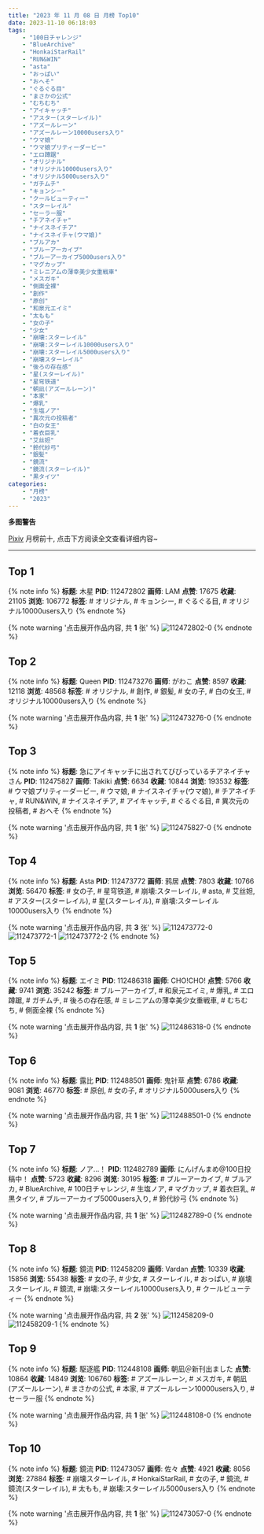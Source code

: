 ```yaml
---
title: "2023 年 11 月 08 日 月榜 Top10"
date: 2023-11-10 06:18:03
tags:
    - "100日チャレンジ"
    - "BlueArchive"
    - "HonkaiStarRail"
    - "RUN&WIN"
    - "asta"
    - "おっぱい"
    - "おへそ"
    - "ぐるぐる目"
    - "まさかの公式"
    - "むちむち"
    - "アイキャッチ"
    - "アスター(スターレイル)"
    - "アズールレーン"
    - "アズールレーン10000users入り"
    - "ウマ娘"
    - "ウマ娘プリティーダービー"
    - "エロ蹲踞"
    - "オリジナル"
    - "オリジナル10000users入り"
    - "オリジナル5000users入り"
    - "ガチムチ"
    - "キョンシー"
    - "クールビューティー"
    - "スターレイル"
    - "セーラー服"
    - "チアネイチャ"
    - "ナイスネイチア"
    - "ナイスネイチャ(ウマ娘)"
    - "ブルアカ"
    - "ブルーアーカイブ"
    - "ブルーアーカイブ5000users入り"
    - "マグカップ"
    - "ミレニアムの薄幸美少女重戦車"
    - "メスガキ"
    - "側面全裸"
    - "創作"
    - "原创"
    - "和泉元エイミ"
    - "太もも"
    - "女の子"
    - "少女"
    - "崩壊:スターレイル"
    - "崩壊:スターレイル10000users入り"
    - "崩壊:スターレイル5000users入り"
    - "崩壊スターレイル"
    - "後ろの存在感"
    - "星(スターレイル)"
    - "星穹铁道"
    - "朝凪(アズールレーン)"
    - "本家"
    - "爆乳"
    - "生塩ノア"
    - "異次元の投稿者"
    - "白の女王"
    - "着衣巨乳"
    - "艾丝妲"
    - "鈴代紗弓"
    - "銀髪"
    - "鏡流"
    - "鏡流(スターレイル)"
    - "黒タイツ"
categories:
    - "月榜"
    - "2023"
---
```


<i class="fa fa-triangle-exclamation"></i>**多图警告**<i class="fa fa-triangle-exclamation"></i>

[Pixiv](https://www.pixiv.net/) 月榜前十, 点击下方阅读全文查看详细内容~

<!-- more -->

---

## Top 1

{% note info %}
**标题**: 木星
**PID**: 112472802 **画师**: LAM
**点赞**: 17675 **收藏**: 21105 **浏览**: 106772
**标签**: # オリジナル, # キョンシー, # ぐるぐる目, # オリジナル10000users入り
{% endnote %}

{% note warning '点击展开作品内容, 共 **1** 张' %}
![112472802-0](https://i.pixiv.re/img-original/img/2023/10/12/00/00/06/112472802_p0.jpg)
{% endnote %}

## Top 2

{% note info %}
**标题**: Queen
**PID**: 112473276 **画师**: がわこ
**点赞**: 8597 **收藏**: 12118 **浏览**: 48568
**标签**: # オリジナル, # 創作, # 銀髪, # 女の子, # 白の女王, # オリジナル10000users入り
{% endnote %}

{% note warning '点击展开作品内容, 共 **1** 张' %}
![112473276-0](https://i.pixiv.re/img-original/img/2023/10/12/00/06/13/112473276_p0.jpg)
{% endnote %}

## Top 3

{% note info %}
**标题**: 急にアイキャッチに出されてびびっているチアネイチャさん
**PID**: 112475827 **画师**: Takiki
**点赞**: 6634 **收藏**: 10844 **浏览**: 193532
**标签**: # ウマ娘プリティーダービー, # ウマ娘, # ナイスネイチャ(ウマ娘), # チアネイチャ, # RUN&WIN, # ナイスネイチア, # アイキャッチ, # ぐるぐる目, # 異次元の投稿者, # おへそ
{% endnote %}

{% note warning '点击展开作品内容, 共 **1** 张' %}
![112475827-0](https://i.pixiv.re/img-original/img/2023/10/12/01/48/30/112475827_p0.png)
{% endnote %}

## Top 4

{% note info %}
**标题**: Asta
**PID**: 112473772 **画师**: 鸦居
**点赞**: 7803 **收藏**: 10766 **浏览**: 56470
**标签**: # 女の子, # 星穹铁道, # 崩壊:スターレイル, # asta, # 艾丝妲, # アスター(スターレイル), # 星(スターレイル), # 崩壊:スターレイル10000users入り
{% endnote %}

{% note warning '点击展开作品内容, 共 **3** 张' %}
![112473772-0](https://i.pixiv.re/img-original/img/2023/10/12/00/21/07/112473772_p0.jpg)
![112473772-1](https://i.pixiv.re/img-original/img/2023/10/12/00/21/07/112473772_p1.jpg)
![112473772-2](https://i.pixiv.re/img-original/img/2023/10/12/00/21/07/112473772_p2.jpg)
{% endnote %}

## Top 5

{% note info %}
**标题**: エイミ
**PID**: 112486318 **画师**: CHO!CHO!
**点赞**: 5766 **收藏**: 9741 **浏览**: 35242
**标签**: # ブルーアーカイブ, # 和泉元エイミ, # 爆乳, # エロ蹲踞, # ガチムチ, # 後ろの存在感, # ミレニアムの薄幸美少女重戦車, # むちむち, # 側面全裸
{% endnote %}

{% note warning '点击展开作品内容, 共 **1** 张' %}
![112486318-0](https://i.pixiv.re/img-original/img/2023/10/12/16/20/54/112486318_p0.jpg)
{% endnote %}

## Top 6

{% note info %}
**标题**: 露比
**PID**: 112488501 **画师**: 鬼针草
**点赞**: 6786 **收藏**: 9081 **浏览**: 46770
**标签**: # 原创, # 女の子, # オリジナル5000users入り
{% endnote %}

{% note warning '点击展开作品内容, 共 **1** 张' %}
![112488501-0](https://i.pixiv.re/img-original/img/2023/10/12/18/16/16/112488501_p0.jpg)
{% endnote %}

## Top 7

{% note info %}
**标题**: ノア…！
**PID**: 112482789 **画师**: にんげんまめ@100日投稿中！
**点赞**: 5723 **收藏**: 8296 **浏览**: 30195
**标签**: # ブルーアーカイブ, # ブルアカ, # BlueArchive, # 100日チャレンジ, # 生塩ノア, # マグカップ, # 着衣巨乳, # 黒タイツ, # ブルーアーカイブ5000users入り, # 鈴代紗弓
{% endnote %}

{% note warning '点击展开作品内容, 共 **1** 张' %}
![112482789-0](https://i.pixiv.re/img-original/img/2023/10/12/12/07/08/112482789_p0.png)
{% endnote %}

## Top 8

{% note info %}
**标题**: 鏡流
**PID**: 112458209 **画师**: Vardan
**点赞**: 10339 **收藏**: 15856 **浏览**: 55438
**标签**: # 女の子, # 少女, # スターレイル, # おっぱい, # 崩壊スターレイル, # 鏡流, # 崩壊:スターレイル10000users入り, # クールビューティー
{% endnote %}

{% note warning '点击展开作品内容, 共 **2** 张' %}
![112458209-0](https://i.pixiv.re/img-original/img/2023/10/11/13/02/17/112458209_p0.png)
![112458209-1](https://i.pixiv.re/img-original/img/2023/10/11/13/02/17/112458209_p1.png)
{% endnote %}

## Top 9

{% note info %}
**标题**: 駆逐艦
**PID**: 112448108 **画师**: 朝凪＠新刊出ました
**点赞**: 10864 **收藏**: 14849 **浏览**: 106760
**标签**: # アズールレーン, # メスガキ, # 朝凪(アズールレーン), # まさかの公式, # 本家, # アズールレーン10000users入り, # セーラー服
{% endnote %}

{% note warning '点击展开作品内容, 共 **1** 张' %}
![112448108-0](https://i.pixiv.re/img-original/img/2023/10/11/00/20/12/112448108_p0.jpg)
{% endnote %}

## Top 10

{% note info %}
**标题**: 鏡流
**PID**: 112473057 **画师**: 佐々
**点赞**: 4921 **收藏**: 8056 **浏览**: 27884
**标签**: # 崩壊スターレイル, # HonkaiStarRail, # 女の子, # 鏡流, # 鏡流(スターレイル), # 太もも, # 崩壊:スターレイル5000users入り
{% endnote %}

{% note warning '点击展开作品内容, 共 **1** 张' %}
![112473057-0](https://i.pixiv.re/img-original/img/2023/10/12/00/01/31/112473057_p0.jpg)
{% endnote %}
